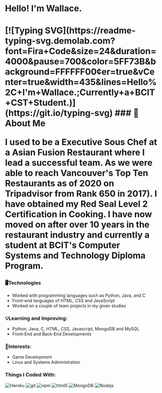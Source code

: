 <h1>Hello! I'm Wallace.<h1>
[![Typing SVG](https://readme-typing-svg.demolab.com?font=Fira+Code&size=24&duration=4000&pause=700&color=5FF73B&background=FFFFFF00&center=true&vCenter=true&width=435&lines=Hello%2C+I'm+Wallace.;Currently+a+BCIT+CST+Student.)](https://git.io/typing-svg)
### 👤About Me

I used to be a Executive Sous Chef at a Asian Fusion Restaurant where I lead a successful team. As we were able to reach Vancouver's Top Ten Restaurants as of 2020 on Tripadvisor from Rank 650 in 2017). I have obtained my Red Seal Level 2 Certification in Cooking. I have now moved on after over 10 years in the restaurant industry and currently a student at BCIT's Computer Systems and Technology Diploma Program.

### 🖥️Technologies

- Worked with programming languages such as Python, Java, and C
- Front-end languages of HTML, CSS and JavaScript
- Worked on a couple of team projects in my given studies

### 💡Learning and Improving:

- Python, Java, C, HTML, CSS, Javascript, MongoDB and MySQL
- Front-End and Back-End Developments

### 🤔Interests:
- Game Development
- Linux and Systems Administration

<h3>Things I Coded With:</h3>
<p>
  <img alt="Heroku" src="https://img.shields.io/badge/-Heroku-430098?style=flat-square&logo=heroku&logoColor=white" />
  <img alt="git" src="https://img.shields.io/badge/-Git-F05032?style=flat-square&logo=git&logoColor=white" />
  <img alt="npm" src="https://img.shields.io/badge/-NPM-CB3837?style=flat-square&logo=npm&logoColor=white" />
  <img alt="html5" src="https://img.shields.io/badge/-HTML5-E34F26?style=flat-square&logo=html5&logoColor=white" />
  <img alt="MongoDB" src="https://img.shields.io/badge/-MongoDB-13aa52?style=flat-square&logo=mongodb&logoColor=white" />
  <img alt="Nodejs" src="https://img.shields.io/badge/-Nodejs-43853d?style=flat-square&logo=Node.js&logoColor=white" />
</p>
